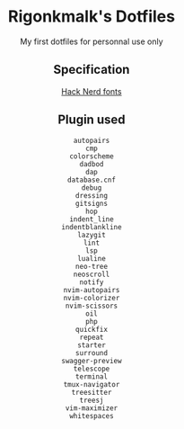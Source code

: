 <div align="center">

   # Rigonkmalk's Dotfiles
   My first dotfiles for personnal use only

   ## Specification
   [Hack Nerd fonts](https://www.nerdfonts.com/font-downloads)

   ## Plugin used
   ```
   autopairs
   cmp
   colorscheme
   dadbod
   dap
   database.cnf
   debug
   dressing
   gitsigns
   hop
   indent_line
   indentblankline
   lazygit
   lint
   lsp
   lualine
   neo-tree
   neoscroll
   notify
   nvim-autopairs
   nvim-colorizer
   nvim-scissors
   oil
   php
   quickfix
   repeat
   starter
   surround
   swagger-preview
   telescope
   terminal
   tmux-navigator
   treesitter
   treesj
   vim-maximizer
   whitespaces
   ```
</div>
